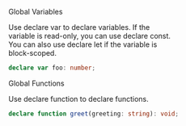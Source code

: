 Global Variables  

Use declare var to declare variables. If the  
variable is read-only, you can use declare const.  
You can also use declare let if the variable is  
block-scoped.  
```typescript
declare var foo: number;
```


Global Functions  

Use declare function to declare functions.  
```typescript
declare function greet(greeting: string): void;
```
